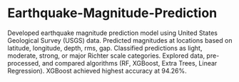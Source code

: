 # Earthquake-Magnitude-Prediction

Developed earthquake magnitude prediction model using
United States Geological Survey (USGS) data.
Predicted magnitudes at locations based on latitude, longitude,
depth, rms, gap.
Classified predictions as light, moderate, strong, or major
Richter scale categories.
Explored data, pre-processed, and compared algorithms (RF,
XGBoost, Extra Trees, Linear Regression).
XGBoost achieved highest accuracy at 94.26%.
